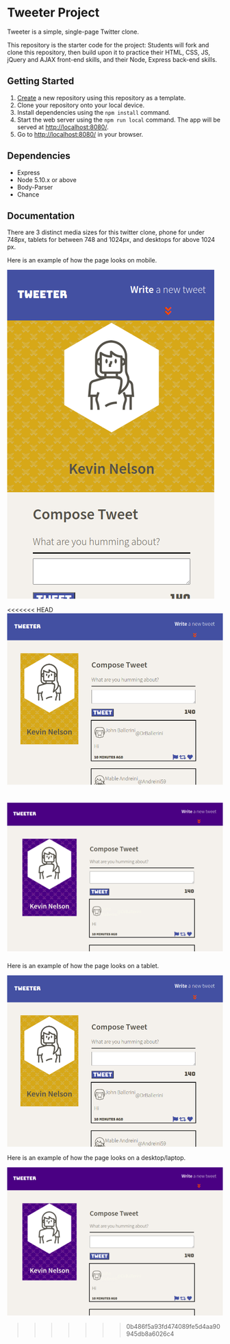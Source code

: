 # Tweeter Project

Tweeter is a simple, single-page Twitter clone.

This repository is the starter code for the project: Students will fork and clone this repository, then build upon it to practice their HTML, CSS, JS, jQuery and AJAX front-end skills, and their Node, Express back-end skills.

## Getting Started

1. [Create](https://docs.github.com/en/repositories/creating-and-managing-repositories/creating-a-repository-from-a-template) a new repository using this repository as a template.
2. Clone your repository onto your local device.
3. Install dependencies using the `npm install` command.
3. Start the web server using the `npm run local` command. The app will be served at <http://localhost:8080/>.
4. Go to <http://localhost:8080/> in your browser.

## Dependencies

- Express
- Node 5.10.x or above
- Body-Parser
- Chance

## Documentation

There are 3 distinct media sizes for this twitter clone, phone for under 748px, tablets for between 748 and 1024px, and desktops for above 1024 px.

Here is an example of how the page looks on mobile.

!["Screenshot of mobile view"](https://github.com/Neonlevinks/tweeter/blob/master/docs/mobile.png?raw=true)

<<<<<<< HEAD
!["Screenshot of tablet view"](https://github.com/Neonlevinks/tweeter/blob/master/docs/tablet.png?raw=true)

!["Screenshot of desktop view"](https://github.com/Neonlevinks/tweeter/blob/master/docs/desktop.png?raw=true)
=======
Here is an example of how the page looks on a tablet.

!["Screenshot of tablet view"](https://github.com/Neonlevinks/tweeter/blob/master/docs/tablet.png?raw=true)

Here is an example of how the page looks on a desktop/laptop.

!["Screenshot of desktop view"](https://github.com/Neonlevinks/tweeter/blob/master/docs/desktop.png?raw=true)
>>>>>>> 0b486f5a93fd474089fe5d4aa90945db8a6026c4
